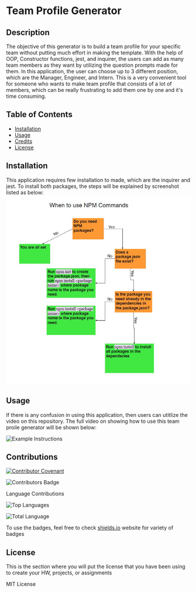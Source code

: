 # Team Profile Generator

## Description 
The objective of this generator is to build a team profile for your specific team without putting much effort in making the template. With the help of OOP, Constructor functions, jest, and inquirer, the users can add as many team members as they want by utilizing the question prompts made for them. In this application, the user can choose up to 3 different position, which are the Manager, Engineer, and Intern. This is a very convenient tool for someone who wants to make team profile that consists of a lot of members, which can be really frustrating to add them one by one and it's time consuming.
    
## Table of Contents
* [Installation](#installation)
* [Usage](#usage)
* [Credits](#credits)
* [License](#license)

## Installation 
This application requires few installation to made, which are the inquirer and jest. To install both packages, the steps will be explained by screenshot listed as below:
![Steps Installation](./steps.JPG) 
  
## Usage 
If there is any confusion in using this application, then users can utitlize the video on this repository. The full video on showing how to use this team proile generator will be shown below:
  
![Example Instructions](./questionsprompt.JPG)
  
## Contributions
[![Contributor Covenant](https://img.shields.io/badge/Contributor%20Covenant-v2.0%20adopted-ff69b4.svg)](code_of_conduct.md) 

![Contributors Badge](https://img.shields.io/github/contributors/stevenbong96/ProfileGen?label=Total%20Contributors)

Language Contributions

![Top Languages](https://img.shields.io/github/languages/top/stevenbong96/ProfileGen)

![Total Language](https://img.shields.io/github/languages/count/stevenbong96/ProfileGen)

To use the badges, feel free to check [shields.io](https://shields.io/) website for variety of badges
  
## License 
This is the section where you will put the license that you have been using to create your HW, projects, or assignments
  
MIT License